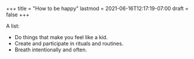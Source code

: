 +++
title = "How to be happy"
lastmod = 2021-06-16T12:17:19-07:00
draft = false
+++

A list:

-   Do things that make you feel like a kid.
-   Create and participate in rituals and routines.
-   Breath intentionally and often.